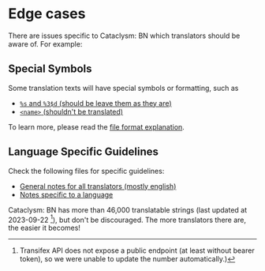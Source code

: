 # Edge cases

There are issues specific to Cataclysm: BN which translators should be aware of. For example:

## Special Symbols

Some translation texts will have special symbols or formatting, such as

- [`%s` and `%3$d` (should be leave them as they are)](../explanation/file_format.md#format-strings-and-newlines)
- [`<name>` (shouldn't be translated)](../explanation/file_format.md#special-tags-in-strings)

To learn more, please read the [file format explanation](../explanation/file_format.md).

## Language Specific Guidelines

Check the following files for specific guidelines:

- [General notes for all translators (mostly english)](../explanation/style_all.md)
- [Notes specific to a language](../explanation/style.md)

Cataclysm: BN has more than 46,000 translatable strings (last updated at 2023-09-22 [^1]), but don't
be discouraged. The more translators there are, the easier it becomes!

[^1]: Transifex API does not expose a public endpoint (at least without bearer token), so we were
    unable to update the number automatically.)
